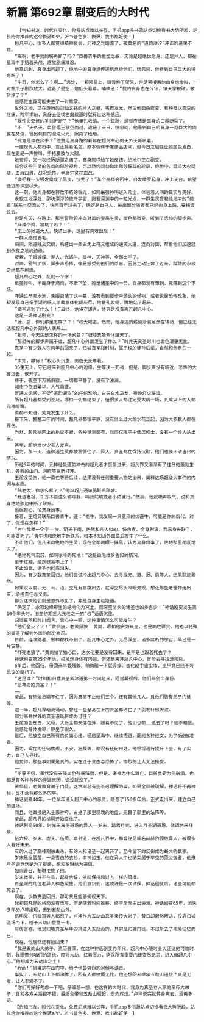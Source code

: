 # 新篇 第692章 剧变后的大时代
        【告知书友，时代在变化，免费站点难以长存，手机app多书源站点切换看书大势所趋，站长给你推荐的这个换源APP，听书音色多、换源、找书都好使！】
       超凡中心，很多人都觉得精神衰弱，元神之光暗澹了，被莫名的“道韵潮汐”冲击的道果不稳。
       “痛啊，老牛我的犄角断了吗？”巨兽青牛的重塑之躯，无论是超绝世之身，还是异人，都在星海中手捂着头颅，感觉剧痛难忍。
       他意识到，真身出问题了，绝地中的真身想传递信息给他们，恍忽间，他看到自己巨大的犄角断了！
       “牛哥，你怎么了？啊……”远处，一颗陨星上，巨兽熊王望来，但是紧接着他自身也惨叫，一对熊爪子剧烈放大，遮蔽了星空，他低头看着，喃喃道：“我的真身也在传讯，镇天掌被破，被斩掉了？”
       他感觉主身可能失去了一对熊掌。
       世外之地，正在游历的剑仙文铭的异人之躯，嘴巴发光，然后他面色骤变，有种难以忍受的疼痛，两年半前，真身去征伐老魔裁道时就有过这种感应。
       “我性命交修的圣剑折断了？”他童孔收缩，一个踉跄，感觉应该是真身的口器断裂了。
       “不！”天外天，巨兽蝠王横空而过，遮蔽了天日，恍忽间，他看到自己的真身一双巨大的肉翼在焚烧，冒出刺目的混沌火光，照亮了绝地。
       “究竟是谁在出手？”他重走真身路的新躯在超凡中心的天外天嘶吼着。
       一座现代大都市中，萱止拎着名包，原本徜徉于奢侈品店间，但今日之剧变让她面色发白，现在更是一声惨叫，手捂腰肢与大腿。
       她觉得，又一次经历断腿之痛了，真身同样给了她反馈，绝地中正在剧变。
       综合这些生灵的各自的部分视角，可以隐约间勾勒出部分朦胧的轮廓，绝地中，混沌大火焚烧，血液四溅，战况恐怖，至高生灵在血战。
       “谁把我一头银发烧成了黑炭，快秃了！”某个高档会所中，白发维罗起身，冲上天台，眺望遥远的深空尽头。
       这一刻，他周身都在释放不朽的银光，如同最强神明进入凡尘，体验着人间的真实与美好。
       永寂之地深处，那块漂浮的彼岸宇宙，宛若深渊中的一粒光点，一群生灵曾和绝地中的“前辈”联系与交流过了，快两百年过去了，确定是自己人，彼岸部分强者都已经肉身上路，要横渡过去。
       但是今天，在路上，那些冒险俯冲向对面的至高生灵，面色都微变，听到了恐怖的脚步声。
       “麻辣个鸡，被坑了吗？！”
       “无上的殒道大人，快请出手，这里有灾难出现！”
       一群人感觉发毛。
       瞬间，殒道残文交织，构建出一条由无上符文组成的通天大道，连向对面，帮着他们加速赶到永寂之地的边缘。
       接着，千眼蜈蝶、泥人、光蜗牛、狼神、天神等，全部出手了。
       对面，雾气扩张，脚步声恐怖，像是感受到他们的杀意，因此主动狂奔了过来，踩踏的永寂之地都在剧震。
       超凡中心之外，乱就一个字！
       纸圣惨叫，半截身子燃烧，不断下坠，她是诸圣中的一员，自身都没有想到，竟落到这个下场。
       守通过至宝水池，亲眼目睹了这一幕，没有看到脚步声源头的怪物，或者说是恐怖现象，他却发现自己亲手湖的纸人半截躯体化成灰尽，他童孔收缩，腾地站了起来。
       “诸圣遇到了什么？！”最终，他恪守诺言，终究是没有离开超凡中心。
       这是一场神话剧变！
       “源、启，你们那里怎样了？！”权大喝道，然而，他身边的残破沙漏虽然在转动，但已经无法和超凡中心外部的人联系上。
       “祖师，今天这是怎样的一场剧变？”归墟真圣紫沐道来了。
       “那恐怖的脚步声属于谁，超凡中心外面发生了什么？”时光天真圣时川也面色凝重无比。
       真圣中有少数人在两年前回来了，归墟真圣和时川，属于权的徒孙后辈，自然和他走在一起。
       “未知，静待！”权心头沉重，面色无比难看。
       36重天上，守已经来到超凡中心的边缘，坐等决一死战，但是，脚步声没有临近，恐怖的大雾远去，散开了。
       终于，夜空下万籁俱寂，一切都平静了，没有了波澜。
       城市中依旧繁华，人气鼎盛。
       普通人无感，不受“道韵潮汐”的任何影响，白天车水马龙，夜晚灯火璀璨。
       所有超凡者都受到波及，哪怕一切都结束了，但很多人都注定要大病一场，九成以上的人都元神暗澹。
       谁都不知道，究竟发生了什么。
       接下来，整整三年的时间，超凡界都很平静，没有什么过大的水花泛起，因为大多数人都在养伤。
       当然，超凡秘网上的热议不断，各种猜测都有，然而仅限于中低层修士，没有一个异人站出来。
       甚至，超绝世也少有人发声。
       因为，那一天，连御道生灵都被震慑住了，异人、真圣都在保持沉默，他们也摸不清当日的情况。
       历经5年的时间，元神经受道韵冲击的超凡者才恢复过来，超凡界又渐渐有了往日的蓬勃生机，各教的山门、洞府等重新打开。
       王煊没受伤，他一直在等待后续，结果没有任何重要人物站出来，阐释这场超级大事件的内因与本质。
       “陆老大，你怎么样了？”他以超凡通讯器联系陆坡。
       “载道老祖，千万不要这么称呼我，叫我陆坡或者小陆就行。”然后，他就唉声叹气，说和真身绝地那边中断了联系。
       他很担心，怕真身出事。
       接着，王煊又联系巨兽青牛，道：“老牛，我发现一只变异的伏道牛，可能是你的后代。对了，你现在怎样？”
       “老牛我就一个字——惨，阴天下雨，居然和凡人似的，犄角疼，全身剧痛，我真身失联了，可能要死了。”青牛也和绝地中断联系，根本不知道外面最后发生了什么。
       不止他们，但凡来自绝地的生灵，现在全都两眼一抹黑，认为真身出事了，绝地那里彻底熄灭了。
       “绝地死气沉沉，如同冰冷的死地！”这是白毛维罗告知的情况。
       至于红袖，居然联系不上了！
       不止如此，诸圣也彻底消失。
       因为，有少数真圣回归，他们尝试冲出超凡中心，去寻找无、道、源、启等人，结果踪迹渺然。
       如果说以前，无、有、道、空是有意跳出去，在深空尽头冷眼旁观，想让那些老怪物走出来，承担责任与义务。
       那么这次他们则是意外不见了，非是自身主动隐遁。
       “确定了，永寂边缘那里的绝地化为冥土。而深空尽头的诸圣也凶多吉少！”神话剧变发生第10个年头时，旧圣初期三大元老之一的“权”话语沉重。
       归墟真圣和时川闻言，皆心中一颤，这种事情怎么可能发生？
       “他们全灭了？！”黄仙窟，老黄鼠狼——黄尚，哪怕他贵为真圣，也是面色骤变，他也以特殊的渠道了解到外面的部分状况。
       目前，连改路者、邪神都找不到了，超凡中心之外，无尽深空，诸多腐朽的宇宙，早已是一片安静。
       “吓死老狼了。”黄尚拍了拍心口，这次他要是没有回来，是不是也跟着死去了？
       神话剧变第25个年头，权虽然身体有问题，但还是离开超凡中心，冒险去寻找源和启。
       6年后，他回归，带回来半截残骸，稍微碰一下就碎掉，会化成宇宙尘埃，圣尸竟已经不可思议的腐朽了。
       “这是谁？”时川和归墟真圣紫沐道第一时间赶来，短暂凝视后，他们辨别出身份。
       “恶神府的真圣？！”
       ……
       至此，有些消息瞒不住了，因为真圣不止他们三个，还有其他几人，且他们皆有弟子门徒等。
       这一年，超凡界暗流涌动，曾经一些至高在上的真圣都消亡了？引发轩然大波。
       部分高悬世外的真圣道场将成为过往？
       王煊面色苍白，父母、大哥全都失落在外，跟着不见了，他们也都……逝去了吗？他不相信。
       他感觉身体发凉，静坐了很久。
       最后，他放空自己所有的负面心绪，栖居星海中，继续悟道，翻阅各种经文，为了6破做准备。
       因为，现在的任何焦虑，不安，狂躁等，都没有任何用处，他想将道行提升上去，有了实力，自己去寻找。
       他觉得，那些事如果是真的，实在过于变态与恐怖了，惨烈的让人无法接受。
       ……
       “不要不信，虽然没有天降血色残暴阵营，但是，诸神为什么消亡，巨兽皇朝为何崩塌，也都是有各种各样的怪诞原因，说没就没了。”
       黄仙窟，老黄教育弟子门徒，这世间总有些不可理解的事，如果全部被破解，神话将不再神秘，也不会有那么多的事。
       神话剧变40年，一位早年进入超凡中心的恶灵，隐忍了150多年后，正式走出来，建立自己的道场。
       而且，他直接是入主恶神府，占据了那里现场的地盘，完善了那里的法阵等。
       至此，超凡界的格局开始变化了。
       神话剧变50年，时光天真圣道场的异人——岁末，踏着月光，进入月圣湖道场，低调地来拜会。
       伍六极、岁末、虚天、伍照、卓封道，在超凡界中，都曾经是威名赫赫的顶级异人，被很多人看好未来。
       有的人过了巅峰期被击杀，有的人和诸圣一起离开了，至今留下的反倒成为最大的赢家。
       岁末黑发晶莹，一身雪白的衣衫，丰神如玉，他在异人中也确实属于罕见的顶尖强者，他来月圣湖竟然是为了提亲，想和黎琳结为道侣。
       如同昔日，黎琳拒绝了他。
       岁末微笑，并不在意，起身告辞，依旧保持和过去一样的风度。
       月圣湖的几位老异人神色凝重，他们意识到，这或许是一次试探，神话剧变后，诸圣可能都死去了。
       现在，少数真圣回归，那可真是能够俯视天下。
       起初超凡界的格局没有改写，但是随着时间推移，终于渐渐生出波澜。神话剧变65年，消失多年的卢坤出现，来到五劫山外。
       伍明秀、伍临道等人都怒了，卢坤作为五劫山真圣亲传大弟子，昔日却毅然叛逃，投靠归墟道场门下，给予五劫山重重一击。
       有传言称，他是归墟真圣早年安排进入五劫山的，其实是归墟门徒，不过斩去了相关记忆而已。
       现在，他居然还有脸回来？
       “我是五劫山大弟子，资历最深，在这种神话剧变的年代，超凡中心随时会大迁徙的可怕时刻，我愿带领咱们的道统，应对大劫，扛着压力，确保所有重要门徒安然无恙，进入新超凡中心。”他想成为五劫山之主！
       “#nm！”狼獾站在山门中，给予他最强烈的问候与谴责。
       事实上，五劫山上下都沸腾了，所有人都愤慨无比，他还想回来继承五劫山道统？真是无耻，让人忍受不了。
       “你们再好好考虑一下吧，仔细想一想，在这样的大时代，我身为真圣老人家的亲传大弟子，且和各方关系都不错，最适合带领五劫山崛起，走向辉煌。”卢坤说完就转身离去，没再多语。
       【告知书友，时代在变化，免费站点难以长存，手机app多书源站点切换看书大势所趋，站长给你推荐的这个换源APP，听书音色多、换源、找书都好使！】